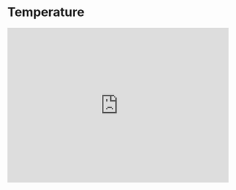 # Temperature

<div style="position:relative;height:0;padding-bottom:70%;overflow:hidden;"><iframe style="position:absolute;top:0;left:0;width:100%;height:100%;" src="https://makecode.microbit.org/#pub:S88632-19053-32629-28866" frameborder="0" sandbox="allow-popups allow-forms allow-scripts allow-same-origin"></iframe></div>
